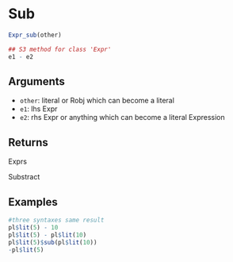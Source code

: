 # Sub

```r
Expr_sub(other)

## S3 method for class 'Expr'
e1 - e2
```

## Arguments

- `other`: literal or Robj which can become a literal
- `e1`: lhs Expr
- `e2`: rhs Expr or anything which can become a literal Expression

## Returns

Exprs

Substract

## Examples

```r
#three syntaxes same result
pl$lit(5) - 10
pl$lit(5) - pl$lit(10)
pl$lit(5)$sub(pl$lit(10))
-pl$lit(5)
```